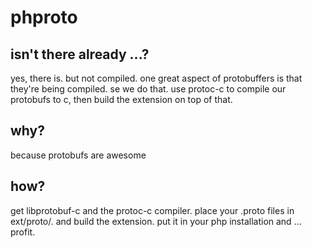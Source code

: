phproto
=======

## isn't there already ...?

yes, there is. but not compiled. one great aspect of protobuffers is that they're being compiled. se we do that. use protoc-c to compile our protobufs to c, then build the extension on top of that.

## why?

because protobufs are awesome

## how?

get libprotobuf-c and the protoc-c compiler. place your .proto files in ext/proto/. and build the extension. put it in your php installation and ... profit.

